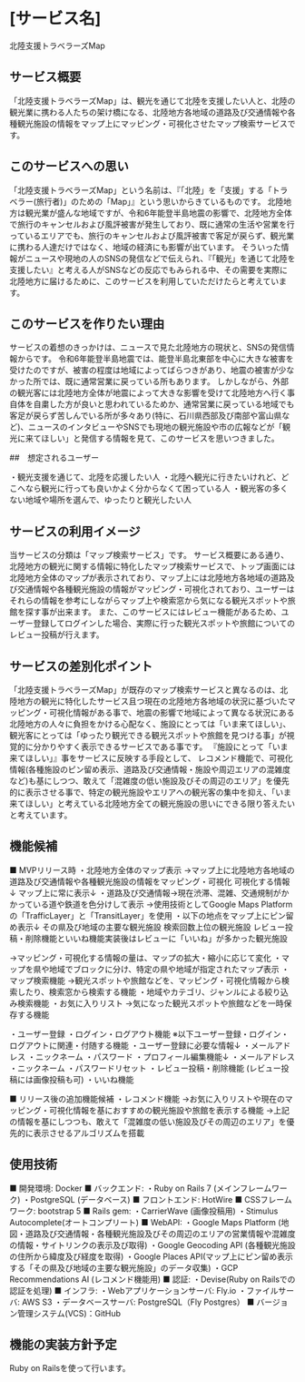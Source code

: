# [サービス名]
北陸支援トラベラーズMap

## サービス概要

「北陸支援トラベラーズMap」は、観光を通じて北陸を支援したい人と、北陸の観光業に携わる人たちの架け橋になる、北陸地方各地域の道路及び交通情報や各種観光施設の情報をマップ上にマッピング・可視化させたマップ検索サービスです。

## このサービスへの思い
「北陸支援トラベラーズMap」という名前は、『「北陸」を「支援」する「トラベラー(旅行者)」のための「Map」』という思いからきているものです。
北陸地方は観光業が盛んな地域ですが、令和6年能登半島地震の影響で、北陸地方全体で旅行のキャンセルおよび風評被害が発生しており、既に通常の生活や営業を行っているエリアでも、旅行のキャンセルおよび風評被害で客足が戻らず、観光業に携わる人達だけではなく、地域の経済にも影響が出ています。
そういった情報がニュースや現地の人のSNSの発信などで伝えられ、『「観光」を通じて北陸を支援したい』と考える人がSNSなどの反応でもみられる中、その需要を実際に北陸地方に届けるために、このサービスを利用していただけたらと考えています。

## このサービスを作りたい理由

サービスの着想のきっかけは、ニュースで見た北陸地方の現状と、SNSの発信情報からです。
令和6年能登半島地震では、能登半島北東部を中心に大きな被害を受けたのですが、被害の程度は地域によってばらつきがあり、地震の被害が少なかった所では、既に通常営業に戻っている所もあります。
しかしながら、外部の観光客には北陸地方全体が地震によって大きな影響を受けて北陸地方へ行く事自体を自粛した方が良いと思われているためか、通常営業に戻っている地域でも客足が戻らず苦しんでいる所が多々あり(特に、石川県西部及び南部や富山県など)、ニュースのインタビューやSNSでも現地の観光施設や市の広報などが「観光に来てほしい」と発信する情報を見て、このサービスを思いつきました。

##　想定されるユーザー

・観光支援を通じて、北陸を応援したい人
・北陸へ観光に行きたいけれど、どこへなら観光に行っても良いかよく分からなくて困っている人
・観光客の多くない地域や場所を選んで、ゆったりと観光したい人

## サービスの利用イメージ

当サービスの分類は「マップ検索サービス」です。
サービス概要にある通り、北陸地方の観光に関する情報に特化したマップ検索サービスで、トップ画面には北陸地方全体のマップが表示されており、マップ上には北陸地方各地域の道路及び交通情報や各種観光施設の情報がマッピング・可視化されており、ユーザーはそれらの情報を参考にしながらマップ上や検索窓から気になる観光スポットや旅館を探す事が出来ます。
また、このサービスにはレビュー機能があるため、ユーザー登録してログインした場合、実際に行った観光スポットや旅館についてのレビュー投稿が行えます。

## サービスの差別化ポイント

「北陸支援トラベラーズMap」が既存のマップ検索サービスと異なるのは、北陸地方の観光に特化したサービス且つ現在の北陸地方各地域の状況に基づいたマッピング・可視化情報がある事で、地震の影響で地域によって異なる状況にある北陸地方の人々に負担をかける心配なく、施設にとっては「いま来てほしい」、観光客にとっては「ゆったり観光できる観光スポットや旅館を見つける事」が視覚的に分かりやすく表示できるサービスである事です。
『施設にとって「いま来てほしい」』事をサービスに反映する手段として、
レコメンド機能で、可視化情報(各種施設のピン留め表示、道路及び交通情報・施設や周辺エリアの混雑度など)も基にしつつ、敢えて「混雑度の低い施設及びその周辺のエリア」を優先的に表示させる事で、特定の観光施設やエリアへの観光客の集中を抑え、「いま来てほしい」と考えている北陸地方全ての観光施設の思いにできる限り答えたいと考えています。


## 機能候補

■ MVPリリース時
・北陸地方全体のマップ表示
→マップ上に北陸地方各地域の道路及び交通情報や各種観光施設の情報をマッピング・可視化
可視化する情報↓
マップ上に常に表示↓
・道路及び交通情報→現在渋滞、混雑、交通規制がかかっている道や鉄道を色分けして表示
→使用技術としてGoogle Maps Platformの「TrafficLayer」と「TransitLayer」を使用
・以下の地点をマップ上にピン留め表示↓
その県及び地域の主要な観光施設
検索回数上位の観光施設
レビュー投稿・削除機能といいね機能実装後はレビューに「いいね」が多かった観光施設

→マッピング・可視化する情報の量は、マップの拡大・縮小に応じて変化
・マップを県や地域でブロックに分け、特定の県や地域が指定されたマップ表示
・マップ検索機能
→観光スポットや旅館などを、マッピング・可視化情報から検索したり、検索窓から検索する機能
・地域やカテゴリ、ジャンルによる絞り込み検索機能
・お気に入りリスト
→気になった観光スポットや旅館などを一時保存する機能

・ユーザー登録
・ログイン・ログアウト機能
※以下ユーザー登録・ログイン・ログアウトに関連・付随する機能
・ユーザー登録に必要な情報↓
 ・メールアドレス
 ・ニックネーム
 ・パスワード
・プロフィール編集機能↓
 ・メールアドレス
 ・ニックネーム
 ・パスワードリセット
・レビュー投稿・削除機能 (レビュー投稿には画像投稿も可)
・いいね機能

■ リリース後の追加機能候補
・レコメンド機能
→お気に入りリストや現在のマッピング・可視化情報を基におすすめの観光施設や旅館を表示する機能
→上記の情報を基にしつつも、敢えて「混雑度の低い施設及びその周辺のエリア」を優先的に表示させるアルゴリズムを搭載

## 使用技術

■ 開発環境: Docker
■ バックエンド:
・Ruby on Rails 7 (メインフレームワーク)
・PostgreSQL (データベース)
■ フロントエンド: HotWire
■ CSSフレームワーク: bootstrap 5
■ Rails gem:
・CarrierWave (画像投稿用)
・Stimulus Autocomplete(オートコンプリート)
■ WebAPI: 
・Google Maps Platform (地図・道路及び交通情報・各種観光施設及びその周辺のエリアの営業情報や混雑度の情報・サイトリンクの表示及び取得)
・Google Geocoding API (各種観光施設の住所から緯度及び経度を取得)
・Google Places API(マップ上にピン留め表示する「その県及び地域の主要な観光施設」のデータ収集)
・GCP Recommendations AI (レコメンド機能用)
■ 認証:
・Devise(Ruby on Railsでの認証を処理)
■ インフラ: 
・Webアプリケーションサーバ: Fly.io
・ファイルサーバ: AWS S3
・データベースサーバ: PostgreSQL（Fly Postgres）
■ バージョン管理システム(VCS)：GitHub

## 機能の実装方針予定

Ruby on Railsを使って行います。
